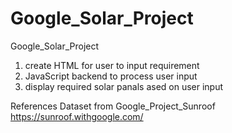 # Google_Solar_Project
Google_Solar_Project
1) create HTML for user to input requirement
2) JavaScript backend to process user input
3) display required solar panals ased on user input

References
Dataset from Google_Project_Sunroof
https://sunroof.withgoogle.com/
